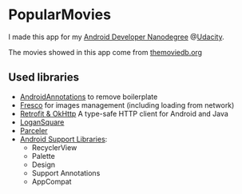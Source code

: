 # PopularMovies
I made this app for my [Android Developer Nanodegree](https://www.udacity.com/course/android-developer-nanodegree--nd801) @[Udacity](https://www.udacity.com).

The movies showed in this app come from [themoviedb.org](https://themoviedb.org)

## Used libraries
- [AndroidAnnotations](http://androidannotations.org) to remove boilerplate
- [Fresco](http://stackoverflow.com/questions/29363321/picasso-v-s-imageloader-v-s-fresco-vs-glide) for images management (including loading from network)
- [Retrofit & OkHttp](https://square.github.io/retrofit/) A type-safe HTTP client for Android and Java
- [LoganSquare](https://github.com/bluelinelabs/LoganSquare)
- [Parceler](https://github.com/johncarl81/parceler)
- [Android Support Libraries](http://developer.android.com/tools/support-library/features.html):
    - RecyclerView
    - Palette
    - Design
    - Support Annotations
    - AppCompat

